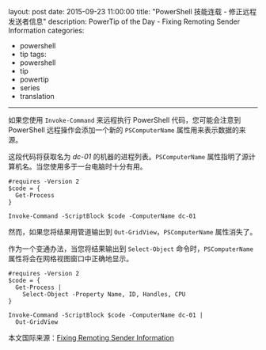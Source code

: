 ﻿layout: post
date: 2015-09-23 11:00:00
title: "PowerShell 技能连载 - 修正远程发送者信息"
description: PowerTip of the Day - Fixing Remoting Sender Information
categories:
- powershell
- tip
tags:
- powershell
- tip
- powertip
- series
- translation
---
如果您使用 `Invoke-Command` 来远程执行 PowerShell 代码，您可能会注意到 PowerShell 远程操作会添加一个新的 `PSComputerName` 属性用来表示数据的来源。

这段代码将获取名为 _dc-01_ 的机器的进程列表。`PSComputerName` 属性指明了源计算机名。当您使用多于一台电脑时十分有用。

    #requires -Version 2
    $code = {
      Get-Process
    }
    
    Invoke-Command -ScriptBlock $code -ComputerName dc-01
    

然而，如果您将结果用管道输出到 `Out-GridView`，`PSComputerName` 属性消失了。

作为一个变通办法，当您将结果输出到 `Select-Object` 命令时，`PSComputerName` 属性将会在网格视图窗口中正确地显示。

    #requires -Version 2
    $code = {
      Get-Process |
        Select-Object -Property Name, ID, Handles, CPU
    }
    
    Invoke-Command -ScriptBlock $code -ComputerName dc-01 |
      Out-GridView

<!--more-->
本文国际来源：[Fixing Remoting Sender Information](http://community.idera.com/powershell/powertips/b/tips/posts/fixing-remoting-sender-information)
